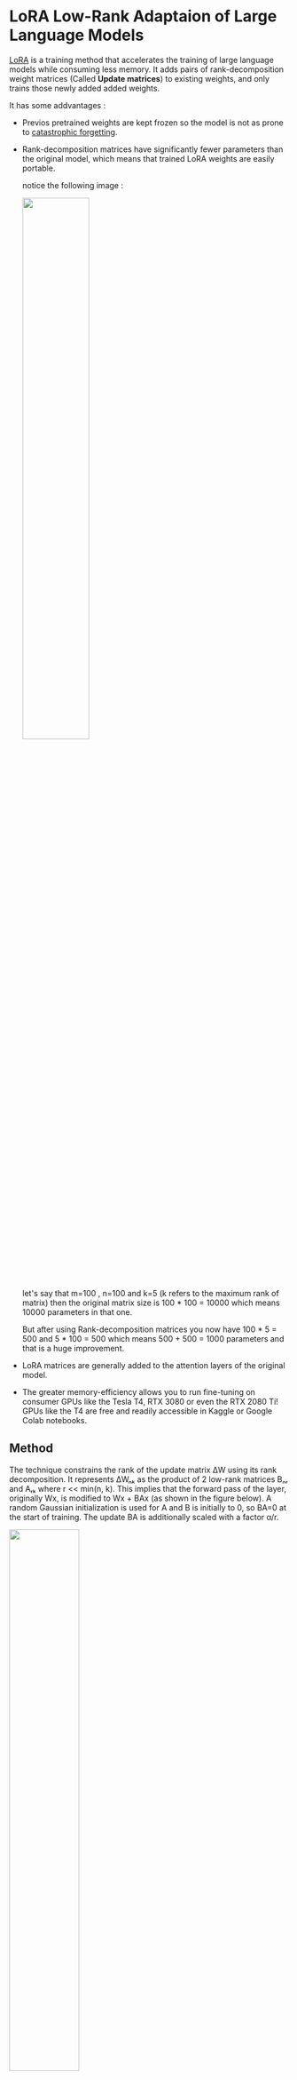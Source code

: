 # LoRA Low-Rank Adaptaion of Large Language Models

[LoRA](https://arxiv.org/abs/2106.09685) is a training method that accelerates the training of large language models while consuming less memory.
It adds pairs of rank-decomposition weight matrices (Called **Update matrices**) to existing weights, and only trains those newly added added weights.

It has some addvantages : 

* Previos pretrained weights are kept frozen so the model is not as prone to [catastrophic forgetting](https://www.pnas.org/doi/10.1073/pnas.1611835114).
* Rank-decomposition matrices have significantly fewer parameters than the original model, which means that trained LoRA weights are easily portable. 

  notice the following image : 

  <img src="https://siddharthsharma1.files.wordpress.com/2023/04/image-31.png" width=50% height=50%>

  let's say that m=100 , n=100 and k=5 (k refers to the maximum rank of matrix) then the original matrix size is 100 * 100 = 10000 which means 10000 parameters in that one.

  But after using Rank-decomposition matrices you now have 100 * 5 = 500 and 5 * 100 = 500 which means 500 + 500 = 1000 parameters and that is a huge improvement.
* LoRA matrices are generally added to the attention layers of the original model. 
* The greater memory-efficiency allows you to run fine-tuning on consumer GPUs like the Tesla T4, RTX 3080 or even the RTX 2080 Ti! GPUs like the T4 are free and readily accessible in Kaggle or Google Colab notebooks.

## Method
The technique constrains the rank of the update matrix ΔW using its rank decomposition. It represents ΔWₙₖ as the product of 2 low-rank matrices Bₙᵣ and Aᵣₖ where r << min(n, k). This implies that the forward pass of the layer, originally Wx, is modified to Wx + BAx (as shown in the figure below). A random Gaussian initialization is used for A and B is initially to 0, so BA=0 at the start of training. The update BA is additionally scaled with a factor α/r.

  <img src="https://global-uploads.webflow.com/63f3993d10c2a062a4c9f13c/64649977d084d2b4b66c6492_1*e5pYWjrZR3eA_YbCKu8deQ.png" width=50% height=50%>
